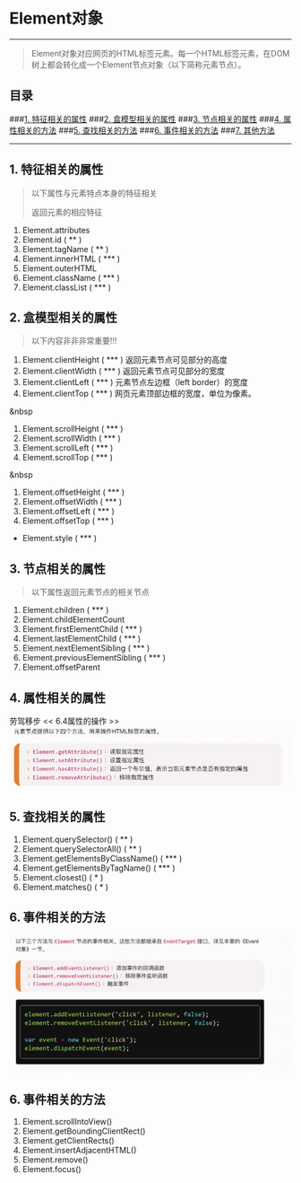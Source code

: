 # Element对象
***

>Element对象对应网页的HTML标签元素。每一个HTML标签元素，在DOM树上都会转化成一个Element节点对象（以下简称元素节点）。

## 目录
###[1. 特征相关的属性](#特征相关的属性)
###[2. 盒模型相关的属性](#盒模型相关的属性)
###[3. 节点相关的属性](#节点相关的属性)
###[4. 属性相关的方法](#属性相关的方法)
###[5. 查找相关的方法](#查找的相关方法)
###[6. 事件相关的方法](#事件相关的方法)
###[7. 其他方法](#其他方法)

***
## <a id="特征相关的属性">1. 特征相关的属性</a>
>以下属性与元素特点本身的特征相关
>
>返回元素的相应特征

1. Element.attributes
2. Element.id ( ** )
3. Element.tagName ( ** )
4. Element.innerHTML ( *** )
5. Element.outerHTML
6. Element.className ( *** )
7. Element.classList ( *** )

## <a id="盒模型相关的属性">2. 盒模型相关的属性</a>
>以下内容非非非常重要!!!
>
1. Element.clientHeight ( *** )  返回元素节点可见部分的高度
2. Element.clientWidth ( *** )  返回元素节点可见部分的宽度
3. Element.clientLeft ( *** ) 元素节点左边框（left border）的宽度
4. Element.clientTop ( *** ) 网页元素顶部边框的宽度，单位为像素。

&nbsp
 
>
1. Element.scrollHeight ( *** )
2. Element.scrollWidth ( *** )
3. Element.scrollLeft ( *** )
4. Element.scrollTop ( *** ) 

&nbsp
>
1. Element.offsetHeight ( *** )
2. Element.offsetWidth ( *** )
3. Element.offsetLeft ( *** )
4. Element.offsetTop ( *** )

* Element.style  ( *** )

## <a id="节点相关的属性">3. 节点相关的属性</a>
>以下属性返回元素节点的相关节点

1. Element.children ( *** )
2. Element.childElementCount 
3. Element.firstElementChild ( *** )
4. Element.lastElementChild ( *** )
5. Element.nextElementSibling ( *** )
6. Element.previousElementSibling ( *** )
7. Element.offsetParent 

## <a id="属性相关的属性">4. 属性相关的属性</a>
劳驾移步 << 6.4属性的操作 >>
![属性相关的方法](../img/6.3Element对象1.png)

## <a id="查找相关的属性">5. 查找相关的属性</a>
1. Element.querySelector() ( ** )
2. Element.querySelectorAll() ( ** )
3. Element.getElementsByClassName() ( *** )
4. Element.getElementsByTagName() ( *** )
5. Element.closest() ( * )
6. Element.matches() ( * )

## <a id="事件相关的方法">6. 事件相关的方法</a>
![事件相关的方法](../img/6.3Element对象2.png)

## <a id="事件相关的方法">6. 事件相关的方法</a>
1. Element.scrollIntoView()
2. Element.getBoundingClientRect()
3. Element.getClientRects()
4. Element.insertAdjacentHTML()
5. Element.remove()
6. Element.focus()
